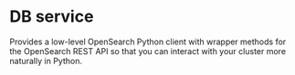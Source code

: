 # DB service

Provides a low-level OpenSearch Python client with wrapper methods for the OpenSearch REST API so that you can interact with your cluster more naturally in Python.
